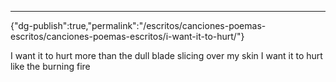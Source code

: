 ---
{"dg-publish":true,"permalink":"/escritos/canciones-poemas-escritos/canciones-poemas-escritos/i-want-it-to-hurt/"}

 

I want it to hurt more than the dull blade slicing over my skin
I want it to hurt like the burning fire
